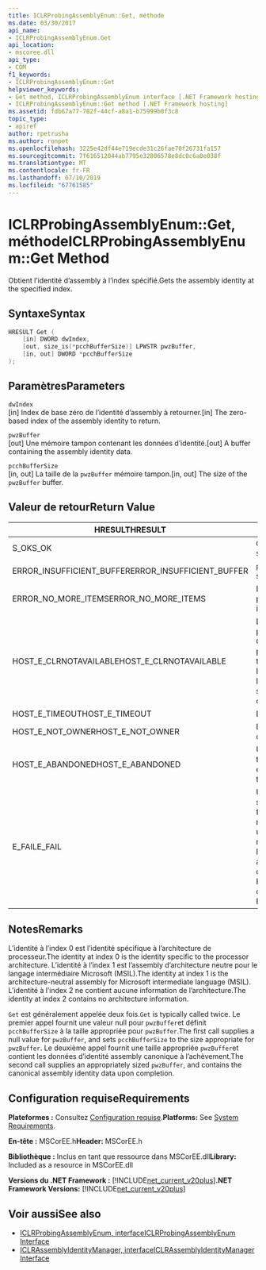 ```yaml
---
title: ICLRProbingAssemblyEnum::Get, méthode
ms.date: 03/30/2017
api_name:
- ICLRProbingAssemblyEnum.Get
api_location:
- mscoree.dll
api_type:
- COM
f1_keywords:
- ICLRProbingAssemblyEnum::Get
helpviewer_keywords:
- Get method, ICLRProbingAssemblyEnum interface [.NET Framework hosting]
- ICLRProbingAssemblyEnum::Get method [.NET Framework hosting]
ms.assetid: fdb67a77-782f-44cf-a8a1-b75999b0f3c8
topic_type:
- apiref
author: rpetrusha
ms.author: ronpet
ms.openlocfilehash: 3225e42df44e719ecde31c26fae70f26731fa157
ms.sourcegitcommit: 7f616512044ab7795e32806578e8dc0c6a0e038f
ms.translationtype: MT
ms.contentlocale: fr-FR
ms.lasthandoff: 07/10/2019
ms.locfileid: "67761585"
---
```

# <a name="iclrprobingassemblyenumget-method"></a><span data-ttu-id="7a5e3-102">ICLRProbingAssemblyEnum::Get, méthode</span><span class="sxs-lookup"><span data-stu-id="7a5e3-102">ICLRProbingAssemblyEnum::Get Method</span></span>
<span data-ttu-id="7a5e3-103">Obtient l’identité d’assembly à l’index spécifié.</span><span class="sxs-lookup"><span data-stu-id="7a5e3-103">Gets the assembly identity at the specified index.</span></span>  
  
## <a name="syntax"></a><span data-ttu-id="7a5e3-104">Syntaxe</span><span class="sxs-lookup"><span data-stu-id="7a5e3-104">Syntax</span></span>  
  
```cpp  
HRESULT Get (  
    [in] DWORD dwIndex,  
    [out, size_is(*pcchBufferSize)] LPWSTR pwzBuffer,  
    [in, out] DWORD *pcchBufferSize  
);  
```  
  
## <a name="parameters"></a><span data-ttu-id="7a5e3-105">Paramètres</span><span class="sxs-lookup"><span data-stu-id="7a5e3-105">Parameters</span></span>  
 `dwIndex`  
 <span data-ttu-id="7a5e3-106">[in] Index de base zéro de l’identité d’assembly à retourner.</span><span class="sxs-lookup"><span data-stu-id="7a5e3-106">[in] The zero-based index of the assembly identity to return.</span></span>  
  
 `pwzBuffer`  
 <span data-ttu-id="7a5e3-107">[out] Une mémoire tampon contenant les données d’identité.</span><span class="sxs-lookup"><span data-stu-id="7a5e3-107">[out] A buffer containing the assembly identity data.</span></span>  
  
 `pcchBufferSize`  
 <span data-ttu-id="7a5e3-108">[in, out] La taille de la `pwzBuffer` mémoire tampon.</span><span class="sxs-lookup"><span data-stu-id="7a5e3-108">[in, out] The size of the `pwzBuffer` buffer.</span></span>  
  
## <a name="return-value"></a><span data-ttu-id="7a5e3-109">Valeur de retour</span><span class="sxs-lookup"><span data-stu-id="7a5e3-109">Return Value</span></span>  
  
|<span data-ttu-id="7a5e3-110">HRESULT</span><span class="sxs-lookup"><span data-stu-id="7a5e3-110">HRESULT</span></span>|<span data-ttu-id="7a5e3-111">Description</span><span class="sxs-lookup"><span data-stu-id="7a5e3-111">Description</span></span>|  
|-------------|-----------------|  
|<span data-ttu-id="7a5e3-112">S_OK</span><span class="sxs-lookup"><span data-stu-id="7a5e3-112">S_OK</span></span>|<span data-ttu-id="7a5e3-113">`Get` retourné avec succès.</span><span class="sxs-lookup"><span data-stu-id="7a5e3-113">`Get` returned successfully.</span></span>|  
|<span data-ttu-id="7a5e3-114">ERROR_INSUFFICIENT_BUFFER</span><span class="sxs-lookup"><span data-stu-id="7a5e3-114">ERROR_INSUFFICIENT_BUFFER</span></span>|<span data-ttu-id="7a5e3-115">`pwzBuffer` est trop petit.</span><span class="sxs-lookup"><span data-stu-id="7a5e3-115">`pwzBuffer` is too small.</span></span>|  
|<span data-ttu-id="7a5e3-116">ERROR_NO_MORE_ITEMS</span><span class="sxs-lookup"><span data-stu-id="7a5e3-116">ERROR_NO_MORE_ITEMS</span></span>|<span data-ttu-id="7a5e3-117">L’énumération ne contient aucun élément plus.</span><span class="sxs-lookup"><span data-stu-id="7a5e3-117">The enumeration contains no more items.</span></span>|  
|<span data-ttu-id="7a5e3-118">HOST_E_CLRNOTAVAILABLE</span><span class="sxs-lookup"><span data-stu-id="7a5e3-118">HOST_E_CLRNOTAVAILABLE</span></span>|<span data-ttu-id="7a5e3-119">Le common language runtime (CLR) n’a pas été chargé dans un processus ou le CLR est dans un état dans lequel il ne peut pas exécuter le code managé ou traiter l’appel avec succès.</span><span class="sxs-lookup"><span data-stu-id="7a5e3-119">The common language runtime (CLR) has not been loaded into a process, or the CLR is in a state in which it cannot run managed code or process the call successfully.</span></span>|  
|<span data-ttu-id="7a5e3-120">HOST_E_TIMEOUT</span><span class="sxs-lookup"><span data-stu-id="7a5e3-120">HOST_E_TIMEOUT</span></span>|<span data-ttu-id="7a5e3-121">L’appel a expiré.</span><span class="sxs-lookup"><span data-stu-id="7a5e3-121">The call timed out.</span></span>|  
|<span data-ttu-id="7a5e3-122">HOST_E_NOT_OWNER</span><span class="sxs-lookup"><span data-stu-id="7a5e3-122">HOST_E_NOT_OWNER</span></span>|<span data-ttu-id="7a5e3-123">L’appelant ne possède pas le verrou.</span><span class="sxs-lookup"><span data-stu-id="7a5e3-123">The caller does not own the lock.</span></span>|  
|<span data-ttu-id="7a5e3-124">HOST_E_ABANDONED</span><span class="sxs-lookup"><span data-stu-id="7a5e3-124">HOST_E_ABANDONED</span></span>|<span data-ttu-id="7a5e3-125">Un événement a été annulé alors qu’un thread bloqué ou Fibre l’attendait.</span><span class="sxs-lookup"><span data-stu-id="7a5e3-125">An event was canceled while a blocked thread or fiber was waiting on it.</span></span>|  
|<span data-ttu-id="7a5e3-126">E_FAIL</span><span class="sxs-lookup"><span data-stu-id="7a5e3-126">E_FAIL</span></span>|<span data-ttu-id="7a5e3-127">Une défaillance catastrophique inconnue s’est produite.</span><span class="sxs-lookup"><span data-stu-id="7a5e3-127">An unknown catastrophic failure occurred.</span></span> <span data-ttu-id="7a5e3-128">Si une méthode retourne E_FAIL, le CLR n’est plus utilisable au sein du processus.</span><span class="sxs-lookup"><span data-stu-id="7a5e3-128">If a method returns E_FAIL, the CLR is no longer usable within the process.</span></span> <span data-ttu-id="7a5e3-129">Les appels suivants à toute méthode d’hébergement retournent HOST_E_CLRNOTAVAILABLE.</span><span class="sxs-lookup"><span data-stu-id="7a5e3-129">Subsequent calls to any hosting methods return HOST_E_CLRNOTAVAILABLE.</span></span>|  
  
## <a name="remarks"></a><span data-ttu-id="7a5e3-130">Notes</span><span class="sxs-lookup"><span data-stu-id="7a5e3-130">Remarks</span></span>  
 <span data-ttu-id="7a5e3-131">L’identité à l’index 0 est l’identité spécifique à l’architecture de processeur.</span><span class="sxs-lookup"><span data-stu-id="7a5e3-131">The identity at index 0 is the identity specific to the processor architecture.</span></span> <span data-ttu-id="7a5e3-132">L’identité à l’index 1 est l’assembly d’architecture neutre pour le langage intermédiaire Microsoft (MSIL).</span><span class="sxs-lookup"><span data-stu-id="7a5e3-132">The identity at index 1 is the architecture-neutral assembly for Microsoft intermediate language (MSIL).</span></span> <span data-ttu-id="7a5e3-133">L’identité à l’index 2 ne contient aucune information de l’architecture.</span><span class="sxs-lookup"><span data-stu-id="7a5e3-133">The identity at index 2 contains no architecture information.</span></span>  
  
 <span data-ttu-id="7a5e3-134">`Get` est généralement appelée deux fois.</span><span class="sxs-lookup"><span data-stu-id="7a5e3-134">`Get` is typically called twice.</span></span> <span data-ttu-id="7a5e3-135">Le premier appel fournit une valeur null pour `pwzBuffer`et définit `pcchBufferSize` à la taille appropriée pour `pwzBuffer`.</span><span class="sxs-lookup"><span data-stu-id="7a5e3-135">The first call supplies a null value for `pwzBuffer`, and sets `pcchBufferSize` to the size appropriate for `pwzBuffer`.</span></span> <span data-ttu-id="7a5e3-136">Le deuxième appel fournit une taille appropriée `pwzBuffer`et contient les données d’identité assembly canonique à l’achèvement.</span><span class="sxs-lookup"><span data-stu-id="7a5e3-136">The second call supplies an appropriately sized `pwzBuffer`, and contains the canonical assembly identity data upon completion.</span></span>  
  
## <a name="requirements"></a><span data-ttu-id="7a5e3-137">Configuration requise</span><span class="sxs-lookup"><span data-stu-id="7a5e3-137">Requirements</span></span>  
 <span data-ttu-id="7a5e3-138">**Plateformes :** Consultez [Configuration requise](../../../../docs/framework/get-started/system-requirements.md).</span><span class="sxs-lookup"><span data-stu-id="7a5e3-138">**Platforms:** See [System Requirements](../../../../docs/framework/get-started/system-requirements.md).</span></span>  
  
 <span data-ttu-id="7a5e3-139">**En-tête :** MSCorEE.h</span><span class="sxs-lookup"><span data-stu-id="7a5e3-139">**Header:** MSCorEE.h</span></span>  
  
 <span data-ttu-id="7a5e3-140">**Bibliothèque :** Inclus en tant que ressource dans MSCorEE.dll</span><span class="sxs-lookup"><span data-stu-id="7a5e3-140">**Library:** Included as a resource in MSCorEE.dll</span></span>  
  
 <span data-ttu-id="7a5e3-141">**Versions du .NET Framework :** [!INCLUDE[net_current_v20plus](../../../../includes/net-current-v20plus-md.md)]</span><span class="sxs-lookup"><span data-stu-id="7a5e3-141">**.NET Framework Versions:** [!INCLUDE[net_current_v20plus](../../../../includes/net-current-v20plus-md.md)]</span></span>  
  
## <a name="see-also"></a><span data-ttu-id="7a5e3-142">Voir aussi</span><span class="sxs-lookup"><span data-stu-id="7a5e3-142">See also</span></span>

- [<span data-ttu-id="7a5e3-143">ICLRProbingAssemblyEnum, interface</span><span class="sxs-lookup"><span data-stu-id="7a5e3-143">ICLRProbingAssemblyEnum Interface</span></span>](../../../../docs/framework/unmanaged-api/hosting/iclrprobingassemblyenum-interface.md)
- [<span data-ttu-id="7a5e3-144">ICLRAssemblyIdentityManager, interface</span><span class="sxs-lookup"><span data-stu-id="7a5e3-144">ICLRAssemblyIdentityManager Interface</span></span>](../../../../docs/framework/unmanaged-api/hosting/iclrassemblyidentitymanager-interface.md)
